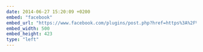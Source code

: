 ```yaml
---
date: 2014-06-27 15:20:09 +0200
embed: "facebook"
embed_url: "https://www.facebook.com/plugins/post.php?href=https%3A%2F%2Fwww.facebook.com%2Fphoto.php%3Ffbid%3D10152341282354865%26set%3Da.10150476515019865.367983.580174864%26type%3D3&width=500"
embed_width: 500
embed_height: 423
type: "left"
---
```


